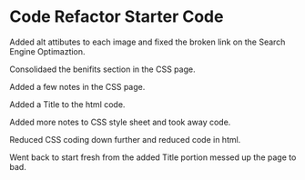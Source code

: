 # Code Refactor Starter Code
Added alt attibutes to each image and fixed the broken link on the Search Engine Optimaztion.

Consolidaed the benifits section in the CSS page.

Added a few notes in the CSS page.

Added a Title to the html code.

Added more notes to CSS style sheet and took away code.

Reduced CSS coding down further and reduced code in html.

Went back to start fresh from the added Title portion messed up the page to bad.

